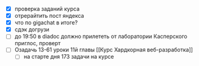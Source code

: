 - [x] проверка заданий курса
- [x] отрерайтить пост яндекса
- [x] что по gigachat в итоге?
- [x] сдэк догрузи
- [ ] до 19:50 в diadoc должно прилететь от лаборатории Касперского приглос, проверт
- [ ] Озадачь 13-61 уроки 11й главы [[Курс Хардкорная веб-разработка]]
	- [ ] на старте дня 173 задачи на курсе